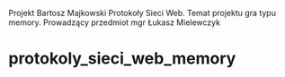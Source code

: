 Projekt Bartosz Majkowski Protokoły Sieci Web. Temat projektu gra typu memory.
Prowadzący przedmiot mgr Łukasz Mielewczyk
# protokoly_sieci_web_memory
